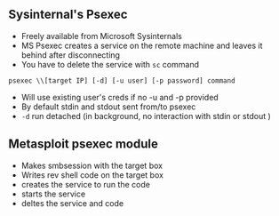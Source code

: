 ## Sysinternal's Psexec
- Freely available from Microsoft Sysinternals 
- MS Psexec creates a service on the remote machine and leaves it behind after disconnecting
-  You have to delete the service with `sc` command

`psexec \\[target IP] [-d] [-u user] [-p password] command`
-  Will use existing user's creds if no -u and -p provided
- By default stdin and stdout sent from/to psexec
- `-d` run detached (in background, no interaction with stdin or stdout )

## Metasploit psexec module

- Makes smbsession with the target box
- Writes rev shell code on the target box
- creates the service to run the code
- starts the service
- deltes the service and code